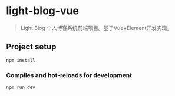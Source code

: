 # light-blog-vue
> Light Blog 个人博客系统前端项目。基于Vue+Element开发实现。

## Project setup
```
npm install
```

### Compiles and hot-reloads for development
```
npm run dev
```


